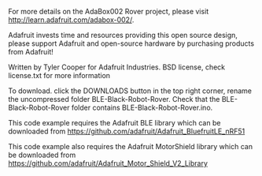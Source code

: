 For more details on the AdaBox002 Rover project, please visit http://learn.adafruit.com/adabox-002/.

Adafruit invests time and resources providing this open source design, please support Adafruit and open-source hardware by purchasing products from Adafruit!

Written by Tyler Cooper for Adafruit Industries.
BSD license, check license.txt for more information

To download. click the DOWNLOADS button in the top right corner, rename the uncompressed folder BLE-Black-Robot-Rover. Check that the BLE-Black-Robot-Rover folder contains BLE-Black-Robot-Rover.ino.

This code example requires the Adafruit BLE library which can be downloaded from https://github.com/adafruit/Adafruit_BluefruitLE_nRF51

This code example also requires the Adafruit MotorShield library which can be downloaded from https://github.com/adafruit/Adafruit_Motor_Shield_V2_Library